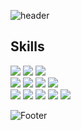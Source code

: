 ![header](https://capsule-render.vercel.app/api?type=waving&color=9babde&fontColor=FFFFFF&text=Hey,%20I'm%20Ria!&height=200&fontSize=50&&fontAlignY=38)﻿

## Skills
<!-- Skills Icons : https://simpleicons.org/?q=javascript -->
![](https://img.shields.io/badge/C-A8B9CC?&style=for-the-badge&logo=C&logoColor=white)
![](https://img.shields.io/badge/Java-5382a1?&style=for-the-badge&logo=Java&logoColor=white)
![](https://img.shields.io/badge/Python-3776AB?&style=for-the-badge&logo=python&logoColor=white)<br>
![](https://img.shields.io/badge/HTML5-E34F26?&style=for-the-badge&logo=html5&logoColor=white)
![](https://img.shields.io/badge/CSS3-663399?&style=for-the-badge&logo=css&logoColor=white)
![](https://img.shields.io/badge/Bootstrap-7952B3?&style=for-the-badge&logo=bootstrap&logoColor=white)
![](https://img.shields.io/badge/JavaScript-F7DF1E?&style=for-the-badge&logo=javascript&logoColor=white)<br>
![](https://img.shields.io/badge/MySQL-4479A1?&style=for-the-badge&logo=mysql&logoColor=white)
![](https://img.shields.io/badge/apachetomcat-F8DC75?&style=for-the-badge&logo=apachetomcat&logoColor=black)
![](https://img.shields.io/badge/firebase-DD2C00?&style=for-the-badge&logo=firebase&logoColor=white)
![](https://img.shields.io/badge/Linux-FCC624?&style=for-the-badge&logo=linux&logoColor=white)
![](https://img.shields.io/badge/github-181717?&style=for-the-badge&logo=github&logoColor=white)

<!--
[![Top Langs](https://github-readme-stats.vercel.app/api/top-langs/?username=Kim-Ria&layout=compact&theme=transparent)](https://github.com/Kim-Ria)

## GitHub Stats
![Ria's GitHub stats](https://github-readme-stats.vercel.app/api?username=Kim-Ria&show_icons=true&theme=transparent)
-->

<!--
## 
[![Solved.ac프로필](http://mazassumnida.wtf/api/v2/generate_badge?boj={handle})](https://solved.ac/{handle})
-->

![Footer](https://capsule-render.vercel.app/api?type=waving&color=9babde&height=150&section=footer)

<!--
**Kim-Ria/Kim-Ria** is a ✨ _special_ ✨ repository because its `README.md` (this file) appears on your GitHub profile.

Here are some ideas to get you started:

- 🔭 I’m currently working on ...
- 🌱 I’m currently learning ...
- 👯 I’m looking to collaborate on ...
- 🤔 I’m looking for help with ...
- 💬 Ask me about ...
- 📫 How to reach me: ...
- 😄 Pronouns: ...
- ⚡ Fun fact: ...
-->
